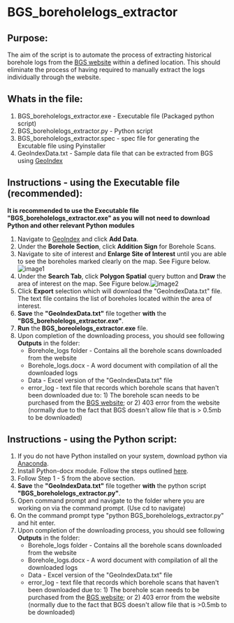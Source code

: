 # BGS_boreholelogs_extractor
## Purpose:
The aim of the script is to automate the process of extracting historical borehole logs from the [BGS website](https://www.bgs.ac.uk/) within a defined location. This should eliminate the process of having required to manually extract the logs individually through the website.

## Whats in the file:
1. BGS_boreholelogs_extractor.exe - Executable file (Packaged python script)
2. BGS_boreholelogs_extractor.py - Python script
3. BGS_boreholelogs_extractor.spec - spec file for generating the Excutable file using Pyinstaller
4. GeoIndexData.txt - Sample data file that can be extracted from BGS using [GeoIndex](https://www.bgs.ac.uk/data/mapViewers/home.html?src=topNav)

## Instructions - using the Executable file (recommended):
**It is recommended to use the Executable file "BGS_boreholelogs_extractor.exe" as you will not need to download Python and other relevant Python modules**
1. Navigate to [GeoIndex](http://mapapps2.bgs.ac.uk/geoindex/home.html) and click **Add Data**.
2. Under the **Borehole Section**, click **Addition Sign** for Borehole Scans.
3. Navigate to site of interest and **Enlarge Site of Interest** until you are able to see the boreholes marked clearly on the map. See Figure below.![image1](https://user-images.githubusercontent.com/49830568/60398489-acc82e80-9b50-11e9-99cc-39f430028c06.PNG)
4. Under the **Search Tab**, click **Polygon Spatial** query button and **Draw** the area of interest on the map. See Figure below.![image2](https://user-images.githubusercontent.com/49830568/60398495-bc477780-9b50-11e9-8788-47818cdfe3f9.PNG)
5. Click **Export** selection which will download the "GeoIndexData.txt" file. The text file contains the list of boreholes located within the area of interest.
6. **Save** the **"GeoIndexData.txt"** file together **with** the **"BGS_boreholelogs_extractor.exe"**.
7. **Run** the **BGS_boreolelogs_extractor.exe** file.
8. Upon completion of the downloading process, you should see following **Outputs** in the folder:
   - Borehole_logs folder - Contains all the borehole scans downloaded from the website
   - Borehole_logs.docx - A word document with compilation of all the downloaded logs
   - Data - Excel version of the "GeoIndexData.txt" file
   - error_log - text file that records which borehole scans that haven't been downloaded due to: 1) The borehole scan needs to be purchased from the [BGS website](https://www.bgs.ac.uk/); or 2) 403 error from the website (normally due to the fact that BGS doesn't allow file that is > 0.5mb to be downloaded)

## Instructions - using the Python script:
1. If you do not have Python installed on your system, download python via [Anaconda](https://www.anaconda.com/distribution/).
2. Install Python-docx module. Follow the steps outlined [here](https://python-docx.readthedocs.io/en/latest/user/install.html).
3. Follow Step 1 - 5 from the above section.
4. **Save** the **"GeoIndexData.txt"** file together **with** the python script **"BGS_boreholelogs_extractor.py"**.
5. Open command prompt and navigate to the folder where you are working on via the command prompt. (Use cd to navigate)
6. On the command prompt type "python BGS_boreholelogs_extractor.py" and hit enter.
7. Upon completion of the downloading process, you should see following **Outputs** in the folder:
   - Borehole_logs folder - Contains all the borehole scans downloaded from the website
   - Borehole_logs.docx - A word document with compilation of all the downloaded logs
   - Data - Excel version of the "GeoIndexData.txt" file
   - error_log - text file that records which borehole scans that haven't been downloaded due to: 1) The borehole scan needs to be purchased from the [BGS website](https://www.bgs.ac.uk/); or 2) 403 error from the website (normally due to the fact that BGS doesn't allow file that is >0.5mb to be downloaded)

